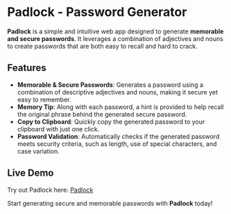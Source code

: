 # Padlock - Password Generator

**Padlock** is a simple and intuitive web app designed to generate **memorable and secure passwords**. It leverages a combination of adjectives and nouns to create passwords that are both easy to recall and hard to crack.

## Features

- **Memorable & Secure Passwords**: Generates a password using a combination of descriptive adjectives and nouns, making it secure yet easy to remember.
- **Memory Tip**: Along with each password, a hint is provided to help recall the original phrase behind the generated secure password.
- **Copy to Clipboard**: Quickly copy the generated password to your clipboard with just one click.
- **Password Validation**: Automatically checks if the generated password meets security criteria, such as length, use of special characters, and case variation.
  
## Live Demo

Try out Padlock here: [Padlock](https://padlock-two.vercel.app/)

Start generating secure and memorable passwords with **Padlock** today!
